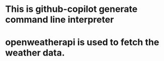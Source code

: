 # This is github-copilot generate command line interpreter

# openweatherapi is used to fetch the weather data.

#